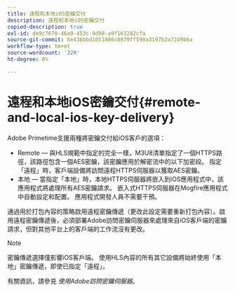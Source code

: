 ```yaml
---
title: 遠程和本地iOS密鑰交付
description: 遠程和本地iOS密鑰交付
copied-description: true
exl-id: de9c7070-46a9-453c-9d98-a9f161282cfa
source-git-commit: be43bbbd1051886c8979ff590a3197b2a7249b6a
workflow-type: tm+mt
source-wordcount: '229'
ht-degree: 0%

---
```


# 遠程和本地iOS密鑰交付{#remote-and-local-ios-key-delivery}

Adobe Primetime支援兩種將密鑰交付給iOS客戶的選項：

* Remote — 與HLS規範中指定的完全一樣，M3U8清單指定了一個HTTPS路徑，該路徑包含一個AES密鑰，該密鑰應用於解密流中的以下加密段。 指定「遠程」時，客戶端設備將訪問遠程HTTPS伺服器以獲取AES密鑰。
* 本地 — 當指定「本地」時，本地HTTPS伺服器將嵌入到iOS應用程式中，該應用程式將處理所有AES密鑰請求。 嵌入式HTTPS伺服器在Mogfire應用程式中自動設定和配置。 應用程式開發人員不需要干預。

通過用於打包內容的策略啟用遠程密鑰傳遞（更改此設定需要重新打包內容）。啟用遠程密鑰傳遞後，必須部署Adobe訪問密鑰伺服器來處理來自iOS客戶端的密鑰請求，但對其他平台上的客戶端的工作流沒有更改。

>[!NOTE]
>
>密鑰傳遞選擇僅影響iOS客戶端。 使用HLS內容的所有其它設備將始終使用「本地」密鑰傳遞，即使已指定「遠程」。

有關資訊，請參見 *使用Adobe訪問密鑰伺服器*。
